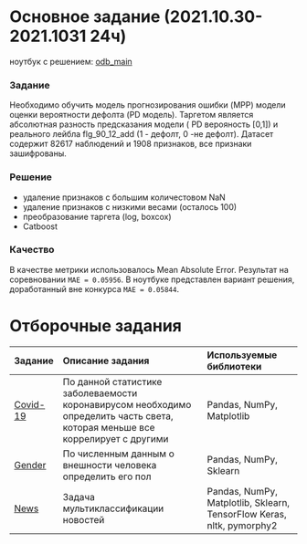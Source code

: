 # Основное задание (2021.10.30-2021.1031  24ч)

ноутбук с решением: [odb_main](https://github.com/MokryYezhik/ds_ml_projects/blob/main/open_data_battle_bank_otkrytie/main_task/odb_main.ipynb)

### Задание
Необходимо обучить модель прогнозирования ошибки (MPP) модели оценки вероятности дефолта (PD модель). Таргетом является абсолютная разность предсказания модели ( PD верояность [0,1]) и реального лейбла flg_90_12_add (1 - дефолт, 0 -не дефолт).
Датасет содержит 82617 наблюдений и 1908 признаков, все признаки зашифрованы.

### Решение 
* удаление признаков с большим количестовом NaN
* удаление признаков с низкими весами (осталось 100)
* преобразование таргета (log, boxcox)
* Catboost

### Качество
В качестве метрики использовалось Mean Absolute Error.
Результат на соревновании `MAE = 0.05956`. В ноутбуке представлен вариант решения, доработанный вне конкурса `MAE = 0.05844`. 

# Отборочные задания


| Задание                                                                                                                                                                                                                                                                                                                                                                                                                                                        | Описание задания                                                                                                                                                                  | Используемые библиотеки                                  |
| :-----------------------------------------------------------------------------------------------------------------------------------------------------------------------------------------------------------------------------------------------------------------------------------------------------------------------------------------------------------------------------------------------------------------------------------------------------------------------|:----------------------------------------------------------------------------------------------------------------------------------------------------------------------------------|:---------------------------------------------------------|
| [Covid-19](https://github.com/MokryYezhik/ds_ml_projects/blob/main/open_data_battle_bank_otkrytie/qualifying_tasks/covid19_final.ipynb)                                                                                                                                                                                                                                                                                    |По данной статистике заболеваемости коронавирусом необходимо определить часть света, которая меньше все коррелирует с другими| Pandas, NumPy, Matplotlib                      |
|[Gender](https://github.com/MokryYezhik/ds_ml_projects/blob/main/open_data_battle_bank_otkrytie/qualifying_tasks/gender_final.ipynb)|По численным данным о внешности человека определить его пол|Pandas, NumPy, Sklearn|
|[News](https://github.com/MokryYezhik/ds_ml_projects/blob/main/open_data_battle_bank_otkrytie/qualifying_tasks/news_final.ipynb) | Задача мультиклассификации новостей | Pandas, NumPy, Matplotlib, Sklearn, TensorFlow Keras, nltk, pymorphy2|
